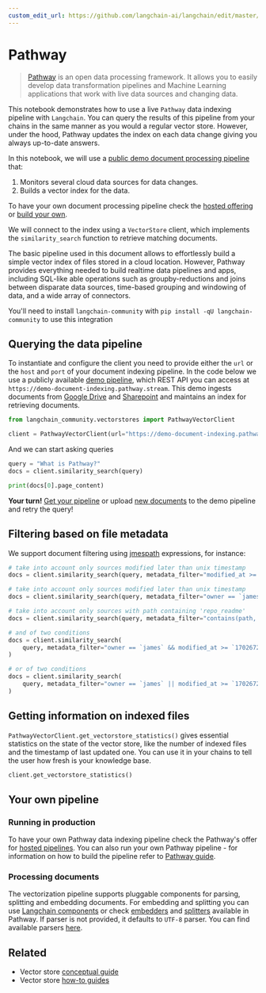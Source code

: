 ```yaml
---
custom_edit_url: https://github.com/langchain-ai/langchain/edit/master/docs/docs/integrations/vectorstores/pathway.ipynb
---
```

# Pathway
> [Pathway](https://pathway.com/) is an open data processing framework. It allows you to easily develop data transformation pipelines and Machine Learning applications that work with live data sources and changing data.

This notebook demonstrates how to use a live `Pathway` data indexing pipeline with `Langchain`. You can query the results of this pipeline from your chains in the same manner as you would a regular vector store. However, under the hood, Pathway updates the index on each data change giving you always up-to-date answers.

In this notebook, we will use a [public demo document processing pipeline](https://pathway.com/solutions/ai-pipelines#try-it-out) that:

1. Monitors several cloud data sources for data changes.
2. Builds a vector index for the data.

To have your own document processing pipeline check the [hosted offering](https://pathway.com/solutions/ai-pipelines) or [build your own](https://pathway.com/developers/user-guide/llm-xpack/vectorstore_pipeline/).

We will connect to the index using a `VectorStore` client, which implements the `similarity_search` function to retrieve matching documents.

The basic pipeline used in this document allows to effortlessly build a simple vector index of files stored in a cloud location. However, Pathway provides everything needed to build realtime data pipelines and apps, including SQL-like able operations such as groupby-reductions and joins between disparate data sources, time-based grouping and windowing of data, and a wide array of connectors.

You'll need to install `langchain-community` with `pip install -qU langchain-community` to use this integration

## Querying the data pipeline

To instantiate and configure the client you need to provide either the `url` or the `host` and `port` of your document indexing pipeline. In the code below we use a publicly available [demo pipeline](https://pathway.com/solutions/ai-pipelines#try-it-out), which REST API you can access at `https://demo-document-indexing.pathway.stream`. This demo ingests documents from [Google Drive](https://drive.google.com/drive/u/0/folders/1cULDv2OaViJBmOfG5WB0oWcgayNrGtVs) and [Sharepoint](https://navalgo.sharepoint.com/sites/ConnectorSandbox/Shared%20Documents/Forms/AllItems.aspx?id=%2Fsites%2FConnectorSandbox%2FShared%20Documents%2FIndexerSandbox&p=true&ga=1) and maintains an index for retrieving documents.


```python
from langchain_community.vectorstores import PathwayVectorClient

client = PathwayVectorClient(url="https://demo-document-indexing.pathway.stream")
```

 And we can start asking queries


```python
query = "What is Pathway?"
docs = client.similarity_search(query)
```


```python
print(docs[0].page_content)
```

 **Your turn!** [Get your pipeline](https://pathway.com/solutions/ai-pipelines) or upload [new documents](https://chat-realtime-sharepoint-gdrive.demo.pathway.com/) to the demo pipeline and retry the query!

## Filtering based on file metadata

We support document filtering using [jmespath](https://jmespath.org/) expressions, for instance:


```python
# take into account only sources modified later than unix timestamp
docs = client.similarity_search(query, metadata_filter="modified_at >= `1702672093`")

# take into account only sources modified later than unix timestamp
docs = client.similarity_search(query, metadata_filter="owner == `james`")

# take into account only sources with path containing 'repo_readme'
docs = client.similarity_search(query, metadata_filter="contains(path, 'repo_readme')")

# and of two conditions
docs = client.similarity_search(
    query, metadata_filter="owner == `james` && modified_at >= `1702672093`"
)

# or of two conditions
docs = client.similarity_search(
    query, metadata_filter="owner == `james` || modified_at >= `1702672093`"
)
```

## Getting information on indexed files

 `PathwayVectorClient.get_vectorstore_statistics()` gives essential statistics on the state of the vector store, like the number of indexed files and the timestamp of last updated one. You can use it in your chains to tell the user how fresh is your knowledge base.


```python
client.get_vectorstore_statistics()
```

## Your own pipeline

### Running in production
To have your own Pathway data indexing pipeline check the Pathway's offer for [hosted pipelines](https://pathway.com/solutions/ai-pipelines). You can also run your own Pathway pipeline - for information on how to build the pipeline refer to [Pathway guide](https://pathway.com/developers/user-guide/llm-xpack/vectorstore_pipeline/).

### Processing documents

The vectorization pipeline supports pluggable components for parsing, splitting and embedding documents. For embedding and splitting you can use [Langchain components](https://pathway.com/developers/user-guide/llm-xpack/vectorstore_pipeline/#langchain) or check [embedders](https://pathway.com/developers/api-docs/pathway-xpacks-llm/embedders) and [splitters](https://pathway.com/developers/api-docs/pathway-xpacks-llm/splitters) available in Pathway. If parser is not provided, it defaults to `UTF-8` parser. You can find available parsers [here](https://github.com/pathwaycom/pathway/blob/main/python/pathway/xpacks/llm/parser.py).


## Related

- Vector store [conceptual guide](/docs/concepts/#vector-stores)
- Vector store [how-to guides](/docs/how_to/#vector-stores)
